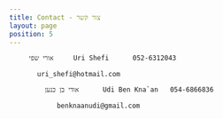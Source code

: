 ```yaml
---
title: Contact - צור קשר
layout: page
position: 5
---
```


         אורי שפי     Uri Shefi      052-6312043

           uri_shefi@hotmail.com

             אודי בן כנען      Udi Ben Kna`an   054-6866836

                benknaanudi@gmail.com

